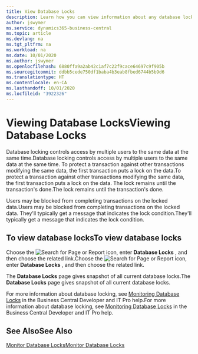 ```yaml
---
title: View Database Locks
description: Learn how you can view information about any database locks right from the client interface in Business Central.
author: jswymer
ms.service: dynamics365-business-central
ms.topic: article
ms.devlang: na
ms.tgt_pltfrm: na
ms.workload: na
ms.date: 10/01/2020
ms.author: jswymer
ms.openlocfilehash: 6880ffa9a2ab42c1af7c22f9cace64697c9f905b
ms.sourcegitcommit: ddbb5cede750df1baba4b3eab8fbed6744b5b9d6
ms.translationtype: HT
ms.contentlocale: en-CA
ms.lasthandoff: 10/01/2020
ms.locfileid: "3922326"
---
```

# <a name="viewing-database-locks"></a><span data-ttu-id="788a9-103">Viewing Database Locks</span><span class="sxs-lookup"><span data-stu-id="788a9-103">Viewing Database Locks</span></span>

<span data-ttu-id="788a9-104">Database locking controls access by multiple users to the same data at the same time.</span><span class="sxs-lookup"><span data-stu-id="788a9-104">Database locking controls access by multiple users to the same data at the same time.</span></span> <span data-ttu-id="788a9-105">To protect a transaction against other transactions modifying the same data, the first transaction puts a lock on the data.</span><span class="sxs-lookup"><span data-stu-id="788a9-105">To protect a transaction against other transactions modifying the same data, the first transaction puts a lock on the data.</span></span> <span data-ttu-id="788a9-106">The lock remains until the transaction's done.</span><span class="sxs-lookup"><span data-stu-id="788a9-106">The lock remains until the transaction's done.</span></span>

<span data-ttu-id="788a9-107">Users may be blocked from completing transactions on the locked data.</span><span class="sxs-lookup"><span data-stu-id="788a9-107">Users may be blocked from completing transactions on the locked data.</span></span> <span data-ttu-id="788a9-108">They'll typically get a message that indicates the lock condition.</span><span class="sxs-lookup"><span data-stu-id="788a9-108">They'll typically get a message that indicates the lock condition.</span></span>

## <a name="to-view-database-locks"></a><span data-ttu-id="788a9-109">To view database locks</span><span class="sxs-lookup"><span data-stu-id="788a9-109">To view database locks</span></span>

<span data-ttu-id="788a9-110">Choose the ![Search for Page or Report](media/ui-search/search_small.png "Search for Page or Report icon") icon, enter **Database Locks** , and then choose the related link.</span><span class="sxs-lookup"><span data-stu-id="788a9-110">Choose the ![Search for Page or Report](media/ui-search/search_small.png "Search for Page or Report icon") icon, enter **Database Locks** , and then choose the related link.</span></span>

<span data-ttu-id="788a9-111">The **Database Locks** page gives snapshot of all current database locks.</span><span class="sxs-lookup"><span data-stu-id="788a9-111">The **Database Locks** page gives snapshot of all current database locks.</span></span>

<span data-ttu-id="788a9-112">For more information about database locking, see [Monitoring Database Locks](/dynamics365/business-central/dev-itpro/administration/monitor-database-locks) in the Business Central Developer and IT Pro help.</span><span class="sxs-lookup"><span data-stu-id="788a9-112">For more information about database locking, see [Monitoring Database Locks](/dynamics365/business-central/dev-itpro/administration/monitor-database-locks) in the Business Central Developer and IT Pro help.</span></span>

## <a name="see-also"></a><span data-ttu-id="788a9-113">See Also</span><span class="sxs-lookup"><span data-stu-id="788a9-113">See Also</span></span>

[<span data-ttu-id="788a9-114">Monitor Database Locks</span><span class="sxs-lookup"><span data-stu-id="788a9-114">Monitor Database Locks</span></span>](/dynamics365/business-central/dev-itpro/administration/monitor-database-locks) 
